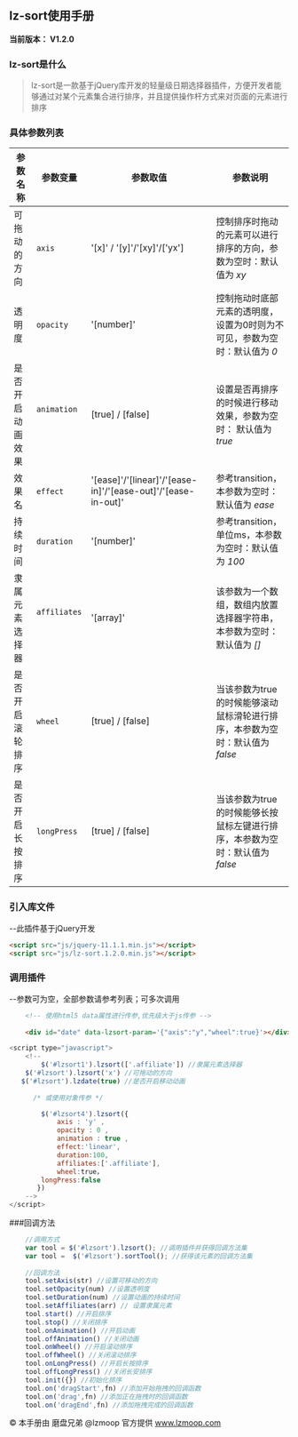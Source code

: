 ## lz-sort使用手册
**当前版本： V1.2.0**

### lz-sort是什么
>lz-sort是一款基于jQuery库开发的轻量级日期选择器插件，方便开发者能够通过对某个元素集合进行排序，并且提供操作杆方式来对页面的元素进行排序

### 具体参数列表

| 参数名称 | 参数变量 | 参数取值 | 参数说明 |
|-----------|------------|------------|------------|
| 可拖动的方向  	 |`axis`        |'[x]' / '[y]'/'[xy]'/['yx'] |控制排序时拖动的元素可以进行排序的方向，参数为空时：默认值为 *xy*
| 透明度 	  |`opacity`     |'[number]'   |控制拖动时底部元素的透明度，设置为0时则为不可见，参数为空时：默认值为 *0*
| 是否开启动画效果  	 |`animation`      |[true] / [false]|设置是否再排序的时候进行移动效果，参数为空时： 默认值为 *true*
| 效果名   |`effect`   |'[ease]'/'[linear]'/'[ease-in]'/'[ease-out]'/'[ease-in-out]' |参考transition，本参数为空时：默认值为 *ease*
| 持续时间   |`duration`   |'[number]' |参考transition，单位ms，本参数为空时：默认值为 *100*
| 隶属元素选择器   |`affiliates`   |'[array]' |该参数为一个数组，数组内放置选择器字符串，本参数为空时：默认值为 *[]*
| 是否开启滚轮排序   |`wheel`   |[true] / [false] |当该参数为true的时候能够滚动鼠标滑轮进行排序，本参数为空时：默认值为 *false*
| 是否开启长按排序   |`longPress`   |[true] / [false] |当该参数为true的时候能够长按鼠标左键进行排序，本参数为空时：默认值为 *false*



### 引入库文件
--此插件基于jQuery开发
```HTML
<script src="js/jquery-11.1.1.min.js"></script>
<script src="js/lz-sort.1.2.0.min.js"></script>
```	

### 调用插件
--参数可为空，全部参数请参考列表；可多次调用
```html
	<!-- 使用html5 data属性进行传参,优先级大于js传参 -->
	
	<div id="date" data-lzsort-param='{"axis":"y","wheel":true}'></div>
```

```javascript
<script type="javascript">
    <!--
    	$('#lzsort1').lzsort(['.affiliate']) //隶属元素选择器		
    $('#lzsort').lzsort('x') //可拖动的方向		
   $('#lzsort').lzdate(true) //是否开启移动动画
   
      /* 或使用对象传参 */

        $('#lzsort4').lzsort({
            axis : 'y' ,
            opacity : 0 ,
            animation : true ,
            effect:'linear',
            duration:100,
            affiliates:['.affiliate'],
            wheel:true，
	    longPress:false
       })
    -->
</script>
```


###回调方法
```javascript
	//调用方式	
	var tool = $('#lzsort').lzsort(); //调用插件并获得回调方法集
	var tool =  $('#lzsort').sortTool(); //获得该元素的回调方法集
	
	//回调方法
	tool.setAxis(str) //设置可移动的方向	
	tool.setOpacity(num) //设置透明度	
	tool.setDuration(num) //设置动画的持续时间	
	tool.setAffiliates(arr) // 设置隶属元素	
	tool.start() //开启排序	
	tool.stop() //关闭排序
	tool.onAnimation() //开启动画	
	tool.offAnimation() //关闭动画	
	tool.onWheel() //开启滚动排序	
	tool.offWheel() //关闭滚动排序	
	tool.onLongPress() //开启长按排序	
	tool.offLongPress() //关闭长安排序
	tool.init({}) //初始化排序	
	tool.on('dragStart',fn) //添加开始拖拽的回调函数
	tool.on('drag',fn) //添加正在拖拽时的回调函数
	tool.on('dragEnd',fn) //添加拖拽完成的回调函数
```

© 本手册由 磨盘兄弟 @lzmoop 官方提供 www.lzmoop.com
